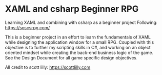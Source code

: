 # XAML and csharp Beginner RPG
 Learning XAML and combining with csharp as a beginner project
Following: https://soscsrpg.com/


This is a beginner project in an effort to learn the fundamentals of XAML while designing the application window for a small RPG.
Coupled with this objective is to further my scripting skills in C#, and working on an object oriented mindset while creating the back-end business logic of the game.
See the Design Document for all game specific design objectives.

All credit to scott lilly: https://scottlilly.com
